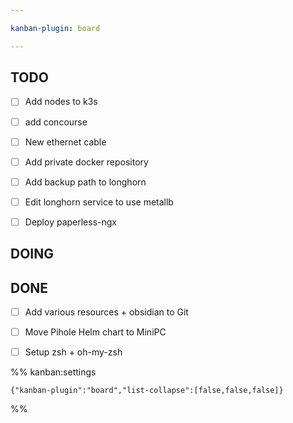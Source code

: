 ```yaml
---

kanban-plugin: board

---
```


## TODO

- [ ] Add nodes to k3s
- [ ] add concourse
- [ ] New ethernet cable
- [ ] Add private docker repository
- [ ] Add backup path to longhorn
- [ ] Edit longhorn service to use metallb
- [ ] Deploy paperless-ngx


## DOING



## DONE

- [ ] Add various resources + obsidian to Git
- [ ] Move Pihole Helm chart to MiniPC
- [ ] Setup zsh + oh-my-zsh




%% kanban:settings
```
{"kanban-plugin":"board","list-collapse":[false,false,false]}
```
%%